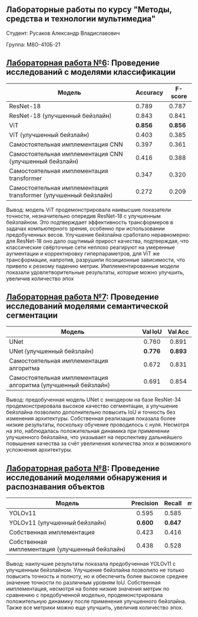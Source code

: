 ## Лабораторные работы по курсу "Методы, средства и технологии мультимедиа"

Студент: Русаков Александр Владиславович

Группа: М8О-410Б-21

## [Лабораторная работа №6](https://github.com/mx4alex/Multimedia-2/blob/main/lab6.ipynb): Проведение исследований с моделями классификации

| Модель                         | Accuracy  | F-score  |
| -----------------------------  | --------- | --------------- |
| ResNet-18                      | 0.789     | 0.787           |
| ResNet-18 (улучшенный бейзлайн)  | 0.843     | 0.841           |
| ViT        | **0.856** | **0.856**       |
| ViT (улучшенный бейзлайн)        | 0.403     | 0.385           |
| Самостоятельная имплементация CNN           | 0.397     | 0.361           |
| Самостоятельная имплементация CNN (улучшенный бейзлайн)          | 0.416     | 0.388           |
| Самостоятельная имплементация transformer           | 0.347     | 0.320           |
| Самостоятельная имплементация transformer (улучшенный бейзлайн)          | 0.272     | 0.209           |

Вывод: модель ViT продемонстрировала наивысшие показатели точности, незначительно опередив ResNet-18 с улучшенным бейзлайном. Это подтверждает эффективность трансформеров в задачах компьютерного зрения, особенно при использовании предобученных весов. Улучшение бейзлайна сработало неравномерно: для ResNet-18 оно дало ощутимый прирост качества, подтверждая, что классические свёрточные сети неплохо реагируют на умеренные аугментации и корректировку гиперпараметров, для ViT же трансформации, напротив, разрушили позиционные зависимости, что привело к резкому падению метрик. Имплементированные модели показали удовлетворительные результаты, которые можно улучшить, увеличив количество эпох

## [Лабораторная работа №7](https://github.com/mx4alex/Multimedia-2/blob/main/lab7.ipynb): Проведение исследований моделями семантической сегментации

| Модель                                                        | **Val IoU** | **Val Acc** |
| ------------------------------------------------------------- | :---------: | :---------: |
| UNet                                                          |    0.760    |    0.891    |
| UNet (улучшенный бейзлайн)                                    |  **0.776**  |  **0.893**  |
| Самостоятельная имплементация алгоритма                       |    0.672    |    0.831    |
| Самостоятельная имплементация алгоритма (улучшенный бейзлайн) |    0.691    |    0.854    |

Вывод: предобученная модель UNet с энкодером на базе ResNet-34 продемонстрировала высокое качество сегментации, а улучшение бейзлайна позволило дополнительно повысить IoU и точность без изменения архитектуры. Собственная реализация показала более низкие результаты, поскольку обучение проводилось с нуля. Несмотря на это, наблюдалась положительная динамика при применении улучшенного бейзлайна, что указывает на перспективу дальнейшего повышения качества за счёт увеличения количества эпох и возможного усложнения архитектуры.

## [Лабораторная работа №8](https://github.com/mx4alex/Multimedia-2/blob/main/lab8.ipynb): Проведение исследований моделями обнаружения и распознавания объектов

| Модель                                   | Precision |   Recall  |  mAP\@0.5 | mAP\@0.5‑0.95 |
| ---------------------------------------- | :-------: | :-------: | :-------: | :-----------: |
| YOLOv11             |   0.595   |   0.585   |   0.584   |     0.345     |
| YOLOv11 (улучшенный бейзлайн)           | **0.600** | **0.647** | **0.600** |   **0.348**   |
| Собственная имплементация                       |   0.423   |   0.416   |   0.452   |     0.290     |
| Собственная имплементация (улучшенный бейзлайн) |   0.438   |   0.528   |   0.517   |     0.316     |

Вывод: наилучшие результаты показала предобученная YOLOv11 с улучшенным бейзлайном. Улучшение бейзлайна позволило не только повысить точность и полноту, но и обеспечить более высокое среднее значение точности по различным уровням IoU. Собственная имплементация, несмотря на более низкие значения метрик по сравнению с предобученной моделью, продемонстрировала положительную динамику после применения улучшенного бейзлайна. Также все метрики можно еще улучшить, увеличив количество эпох.
